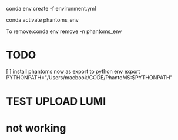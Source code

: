 
conda env create -f environment.yml

conda activate phantoms_env

To remove:conda env remove -n phantoms_env

# TODO

[ ] install phantoms now as export to python env
    export PYTHONPATH="/Users/macbook/CODE/PhantoMS:$PYTHONPATH"

# TEST UPLOAD LUMI

# not working 